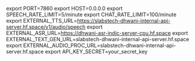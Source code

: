 export PORT=7860
export HOST=0.0.0.0
export SPEECH_RATE_LIMIT=5/minute
export CHAT_RATE_LIMIT=100/minute
export EXTERNAL_TTS_URL=https://slabstech-dhwani-internal-api-server.hf.space/v1/audio/speech
export EXTERNAL_ASR_URL=https://dhwani-asr-indic-server-cpu.hf.space
export EXTERNAL_TEXT_GEN_URL=slabstech-dhwani-internal-api-server.hf.space
export EXTERNAL_AUDIO_PROC_URL=slabstech-dhwani-internal-api-server.hf.space
export API_KEY_SECRET=your_secret_key